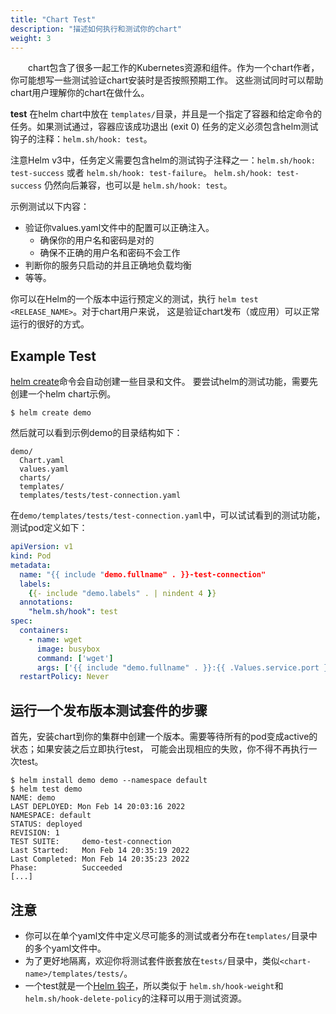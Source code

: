 ```yaml
---
title: "Chart Test"
description: "描述如何执行和测试你的chart"
weight: 3
---
```


&emsp;&emsp;chart包含了很多一起工作的Kubernetes资源和组件。作为一个chart作者，你可能想写一些测试验证chart安装时是否按照预期工作。
这些测试同时可以帮助chart用户理解你的chart在做什么。

**test** 在helm chart中放在 `templates/`目录，并且是一个指定了容器和给定命令的任务。如果测试通过，容器应该成功退出 (exit 0)
任务的定义必须包含helm测试钩子的注释：`helm.sh/hook: test`。

注意Helm v3中，任务定义需要包含helm的测试钩子注释之一：`helm.sh/hook: test-success` 或者 `helm.sh/hook: test-failure`。
`helm.sh/hook: test-success` 仍然向后兼容，也可以是 `helm.sh/hook: test`。

示例测试以下内容：

- 验证你values.yaml文件中的配置可以正确注入。
  - 确保你的用户名和密码是对的
  - 确保不正确的用户名和密码不会工作
- 判断你的服务只启动的并且正确地负载均衡
- 等等。

你可以在Helm的一个版本中运行预定义的测试，执行 `helm test <RELEASE_NAME>`。对于chart用户来说，
这是验证chart发布（或应用）可以正常运行的很好的方式。

## Example Test

[helm create](https://helm.sh/zh/docs/helm/helm_create)命令会自动创建一些目录和文件。
要尝试helm的测试功能，需要先创建一个helm chart示例。

```console
$ helm create demo
```

然后就可以看到示例demo的目录结构如下：

```console
demo/
  Chart.yaml
  values.yaml
  charts/
  templates/
  templates/tests/test-connection.yaml
```

在`demo/templates/tests/test-connection.yaml`中，可以试试看到的测试功能，测试pod定义如下：

```yaml
apiVersion: v1
kind: Pod
metadata:
  name: "{{ include "demo.fullname" . }}-test-connection"
  labels:
    {{- include "demo.labels" . | nindent 4 }}
  annotations:
    "helm.sh/hook": test
spec:
  containers:
    - name: wget
      image: busybox
      command: ['wget']
      args: ['{{ include "demo.fullname" . }}:{{ .Values.service.port }}']
  restartPolicy: Never
```

## 运行一个发布版本测试套件的步骤

首先，安装chart到你的集群中创建一个版本。需要等待所有的pod变成active的状态；如果安装之后立即执行test，
可能会出现相应的失败，你不得不再执行一次test。

```console
$ helm install demo demo --namespace default
$ helm test demo
NAME: demo
LAST DEPLOYED: Mon Feb 14 20:03:16 2022
NAMESPACE: default
STATUS: deployed
REVISION: 1
TEST SUITE:     demo-test-connection
Last Started:   Mon Feb 14 20:35:19 2022
Last Completed: Mon Feb 14 20:35:23 2022
Phase:          Succeeded
[...]
```

## 注意

- 你可以在单个yaml文件中定义尽可能多的测试或者分布在`templates/`目录中的多个yaml文件中。
- 为了更好地隔离，欢迎你将测试套件嵌套放在`tests/`目录中，类似`<chart-name>/templates/tests/`。
- 一个test就是一个[Helm 钩子](https://helm.sh/zh/docs/topics/charts_hooks)，所以类似于
`helm.sh/hook-weight`和`helm.sh/hook-delete-policy`的注释可以用于测试资源。
